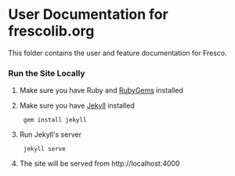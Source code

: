 # User Documentation for frescolib.org

This folder contains the user and feature documentation for Fresco.

### Run the Site Locally

1. Make sure you have Ruby and [RubyGems](https://rubygems.org/) installed
2. Make sure you have [Jekyll](https://jekyllrb.com/) installed

        gem install jekyll
3. Run Jekyll's server

        jekyll serve
4. The site will be served from http://localhost:4000

